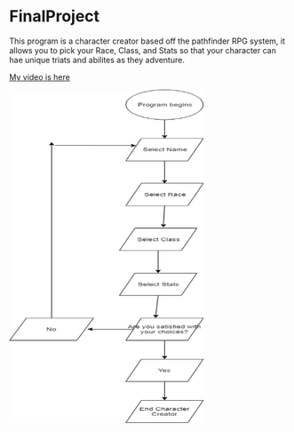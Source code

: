 # FinalProject
This program is a character creator based off the pathfinder RPG system, it allows you to pick your Race, Class, and Stats so that your character can hae unique triats and abilites as they adventure.

<a href ="https://youtu.be/4idnSSEjt8Y">My video is here</a>

<img src="Java Final EB.png" height = "600" width ="350">
